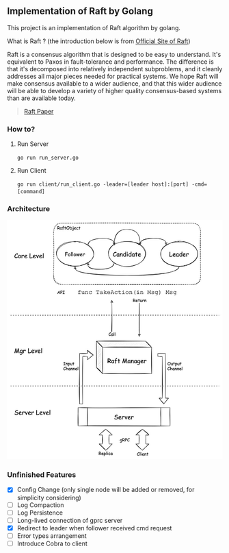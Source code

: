 ## Implementation of Raft by Golang

This project is an implementation of Raft algorithm by golang.

What is Raft ?
(the introduction below is from [Official Site of Raft](https://raft.github.io/))

Raft is a consensus algorithm that is designed to be easy to understand. It's equivalent to Paxos in fault-tolerance and performance. The difference is that it's decomposed into relatively independent subproblems, and it cleanly addresses all major pieces needed for practical systems. We hope Raft will make consensus available to a wider audience, and that this wider audience will be able to develop a variety of higher quality consensus-based systems than are available today.

> [Raft Paper](https://raft.github.io/raft.pdf)

### How to?
1. Run Server
   
   `go run run_server.go`

2. Run Client

   `go run client/run_client.go -leader=[leader host]:[port] -cmd=[command]`

### Architecture
![](./arch.jpg)

### Unfinished Features
- [x] Config Change (only single node will be added or removed, for simplicity considering)
- [ ] Log Compaction
- [ ] Log Persistence
- [ ] Long-lived connection of gprc server 
- [x] Redirect to leader when follower received cmd request
- [ ] Error types arrangement
- [ ] Introduce Cobra to client